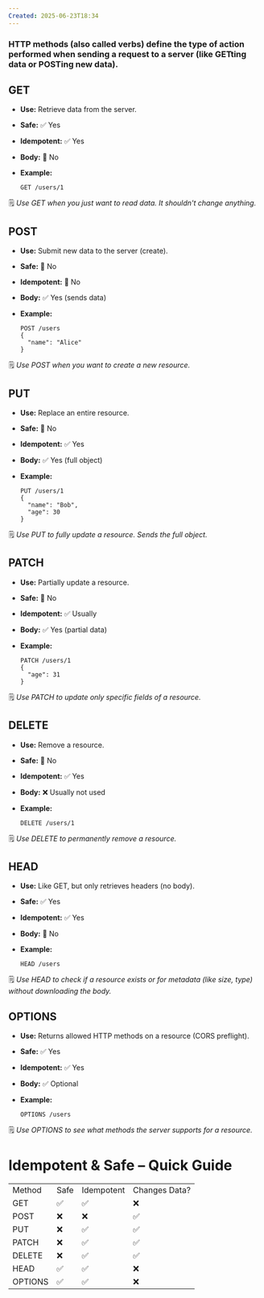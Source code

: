 ```yaml
---
Created: 2025-06-23T18:34
---
```

### HTTP methods (also called **verbs**) define the type of action performed when sending a request to a server (like GETting data or POSTing new data).

  

## **GET**

- **Use:** Retrieve data from the server.
- **Safe:** ✅ Yes
- **Idempotent:** ✅ Yes
- **Body:** 🚫 No
- **Example:**
    
    ```Plain
    GET /users/1
    ```
    

🗒️ _Use GET when you just want to read data. It shouldn't change anything._

  

## **POST**

- **Use:** Submit new data to the server (create).
- **Safe:** 🚫 No
- **Idempotent:** 🚫 No
- **Body:** ✅ Yes (sends data)
- **Example:**
    
    ```Plain
    POST /users
    {
      "name": "Alice"
    }
    ```
    

🗒️ _Use POST when you want to create a new resource._

  

## **PUT**

- **Use:** Replace an entire resource.
- **Safe:** 🚫 No
- **Idempotent:** ✅ Yes
- **Body:** ✅ Yes (full object)
- **Example:**
    
    ```Plain
    PUT /users/1
    {
      "name": "Bob",
      "age": 30
    }
    ```
    

🗒️ _Use PUT to fully update a resource. Sends the full object._

  

## **PATCH**

- **Use:** Partially update a resource.
- **Safe:** 🚫 No
- **Idempotent:** ✅ Usually
- **Body:** ✅ Yes (partial data)
- **Example:**
    
    ```Plain
    PATCH /users/1
    {
      "age": 31
    }
    ```
    

🗒️ _Use PATCH to update only specific fields of a resource._

  

## **DELETE**

- **Use:** Remove a resource.
- **Safe:** 🚫 No
- **Idempotent:** ✅ Yes
- **Body:** ❌ Usually not used
- **Example:**
    
    ```Plain
    DELETE /users/1
    ```
    

🗒️ _Use DELETE to permanently remove a resource._

  

## **HEAD**

- **Use:** Like GET, but only retrieves headers (no body).
- **Safe:** ✅ Yes
- **Idempotent:** ✅ Yes
- **Body:** 🚫 No
- **Example:**
    
    ```Plain
    HEAD /users
    ```
    

🗒️ _Use HEAD to check if a resource exists or for metadata (like size, type) without downloading the body._

  

## **OPTIONS**

- **Use:** Returns allowed HTTP methods on a resource (CORS preflight).
- **Safe:** ✅ Yes
- **Idempotent:** ✅ Yes
- **Body:** ✅ Optional
- **Example:**
    
    ```Plain
    OPTIONS /users
    ```
    

🗒️ _Use OPTIONS to see what methods the server supports for a resource._

  

# Idempotent & Safe – Quick Guide

|   |   |   |   |
|---|---|---|---|
|Method|Safe|Idempotent|Changes Data?|
|GET|✅|✅|❌|
|POST|❌|❌|✅|
|PUT|❌|✅|✅|
|PATCH|❌|✅|✅|
|DELETE|❌|✅|✅|
|HEAD|✅|✅|❌|
|OPTIONS|✅|✅|❌|